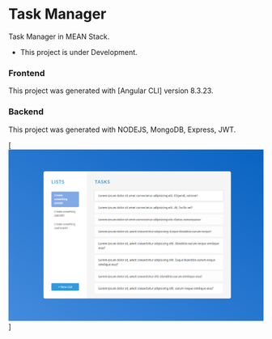 # Task Manager
Task Manager in MEAN Stack.
- This project is under Development.

### Frontend

This project was generated with [Angular CLI] version 8.3.23.

### Backend

This project was generated with NODEJS, MongoDB, Express, JWT.


[![Application Design Illustration](TaskListManager.png)]